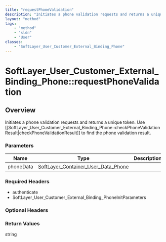```yaml
---
title: "requestPhoneValidation"
description: "Initiates a phone validation requests and returns a unique token. Use [[SoftLayer_User_Customer_External_Binding_Phone::... "
layout: "method"
tags:
    - "method"
    - "sldn"
    - "User"
classes:
    - "SoftLayer_User_Customer_External_Binding_Phone"
---
```

# SoftLayer_User_Customer_External_Binding_Phone::requestPhoneValidation
## Overview 
Initiates a phone validation requests and returns a unique token. Use [[SoftLayer_User_Customer_External_Binding_Phone::checkPhoneValidationResult|checkPhoneValidationResult]] to find the phone validation result. 

### Parameters 
|Name | Type | Description |
| --- | --- | --- |
|phoneData| <a href='/reference/datatypes/SoftLayer_Container_User_Data_Phone'>SoftLayer_Container_User_Data_Phone </a>| |


### Required Headers
* authenticate
* SoftLayer_User_Customer_External_Binding_PhoneInitParameters

### Optional Headers

### Return Values
string

